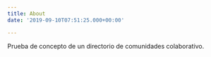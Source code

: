 ```yaml
---
title: About
date: '2019-09-10T07:51:25.000+00:00'

---
```


Prueba de concepto de un directorio de comunidades colaborativo.